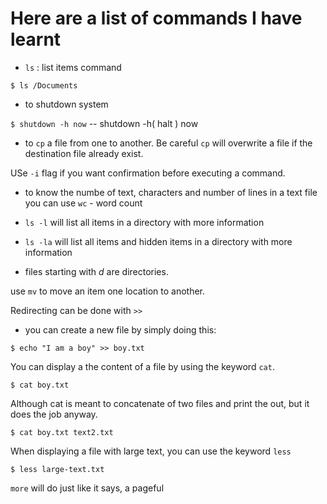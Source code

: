 # Here are a list of commands I have learnt 

- `ls` : list items command 

`$ ls /Documents`

- to shutdown system

`$ shutdown -h now`
-- shutdown -h( halt ) now

- to `cp` a file from one to another. Be careful `cp` will overwrite a file if the destination file already exist.

USe `-i` flag if you want confirmation before executing a command.

- to know the numbe of text, characters and number of lines in a text file you can use `wc` - word count

- `ls -l` will list all items in a directory  with more information

- `ls -la` will list all items and hidden items in a directory  with more information
-  files starting with *d* are directories.

use `mv` to move an item one location to another.

Redirecting can be done with `>>` 
- you can create a new file by simply doing this:

`$ echo "I am a boy" >> boy.txt`

You can display a the content of a file by using the keyword `cat`.

`$ cat boy.txt`

Although cat is meant to concatenate of two files and print the out, but it does the job anyway.

`$ cat boy.txt text2.txt`

When displaying a file with large text, you can use the keyword `less`

`$ less large-text.txt`

`more` will do just like it says, a pageful